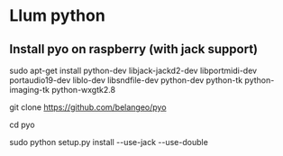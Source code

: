 # Llum python

## Install pyo on raspberry (with jack support)

sudo apt-get install python-dev libjack-jackd2-dev libportmidi-dev portaudio19-dev liblo-dev libsndfile-dev python-dev python-tk python-imaging-tk python-wxgtk2.8

git clone https://github.com/belangeo/pyo

cd  pyo

sudo python setup.py install --use-jack --use-double